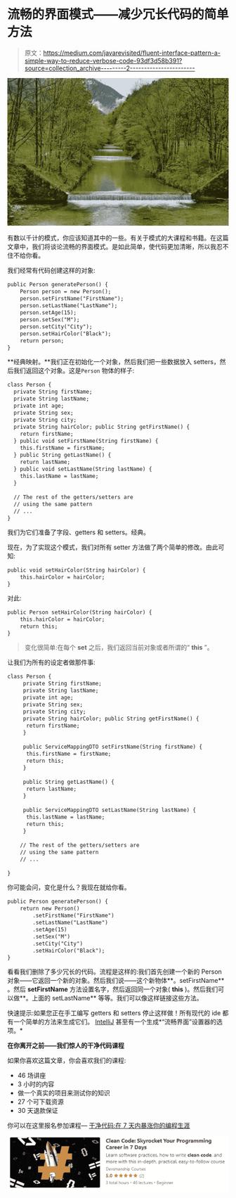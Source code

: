 # 流畅的界面模式——减少冗长代码的简单方法

> 原文：<https://medium.com/javarevisited/fluent-interface-pattern-a-simple-way-to-reduce-verbose-code-93df3d58b391?source=collection_archive---------2----------------------->

![](img/cf0cb23c2e519e5cd3c2e396e4f6d27e.png)

有数以千计的模式，你应该知道其中的一些。有关于模式的大课程和书籍。在这篇文章中，我们将谈论流畅的界面模式。是如此简单，使代码更加清晰，所以我忍不住不给你看。

我们经常有代码创建这样的对象:

```
public Person generatePerson() {
	Person person = new Person();
	person.setFirstName("FirstName");
	person.setLastName("LastName");
	person.setAge(15);
	person.setSex("M");
	person.setCity("City");
	person.setHairColor("Black");
	return person;
}
```

**经典映射。**我们正在初始化一个对象，然后我们把一些数据放入 setters，然后我们返回这个对象。这是`Person` 物体的样子:

```
class Person {
  private String firstName;
  private String lastName;
  private int age;
  private String sex;
  private String city;
  private String hairColor; public String getFirstName() {
    return firstName;
  } public void setFirstName(String firstName) {
    this.firstName = firstName;
  } public String getLastName() {
    return lastName;
  } public void setLastName(String lastName) {
    this.lastName = lastName;
  }

  // The rest of the getters/setters are
  // using the same pattern
  // ...
}
```

我们为它们准备了字段、getters 和 setters。经典。

现在，为了实现这个模式，我们对所有 setter 方法做了两个简单的修改。由此可知:

```
public void setHairColor(String hairColor) {
    this.hairColor = hairColor;
}
```

对此:

```
public Person setHairColor(String hairColor) {
    this.hairColor = hairColor;
    return this;
}
```

> 变化很简单:在每个 **set** 之后，我们返回当前对象或者所谓的“ **this** ”。

让我们为所有的设定者做那件事:

```
class Person {
     private String firstName;
     private String lastName;
     private int age;
     private String sex;
     private String city;
     private String hairColor; public String getFirstName() {
	  return firstName;
     }

     public ServiceMappingDTO setFirstName(String firstName) {
	  this.firstName = firstName;
	  return this;
     }

     public String getLastName() {
	  return lastName;
     }

     public ServiceMappingDTO setLastName(String lastName) {
	  this.lastName = lastName;
	  return this;
     }

    // The rest of the getters/setters are
    // using the same pattern
    // ...

}
```

你可能会问，变化是什么？我现在就给你看。

```
public Person generatePerson() {
	return new Person()
		.setFirstName("FirstName")
		.setLastName("LastName")
		.setAge(15)
		.setSex("M")
		.setCity("City")
		.setHairColor("Black");
}
```

看看我们删除了多少冗长的代码。流程是这样的:我们首先创建一个新的 Person 对象——它返回一个新的对象。然后我们说——这个新物体**。setFirstName** 。然后 **setFirstName** 方法设置名字，然后返回同一个对象( **this** )。然后我们可以做**。上面的 setLastName** 等等。我们可以像这样链接这些方法。

快速提示:如果您正在手工编写 getters 和 setters 停止这样做！所有现代的 ide 都有一个简单的方法来生成它们。 [IntelliJ](/javarevisited/7-best-courses-to-learn-intellij-idea-for-beginners-and-experienced-java-programmers-2e9aa9bb0c05) 甚至有一个生成*“流畅界面”设置器的选项。*

**在你离开之前——我们惊人的干净代码课程**

如果你喜欢这篇文章，你会喜欢我们的课程:

*   46 场讲座
*   3 小时的内容
*   做一个真实的项目来测试你的知识
*   27 个可下载资源
*   30 天退款保证

你可以在这里报名参加课程— [干净代码:在 7 天内暴涨你的编程生涯](https://rebrand.ly/spcc-fluent)

[![](img/dc9c4358d48d8c1502f7fa18c29da201.png)](https://rebrand.ly/spcc-fluent)